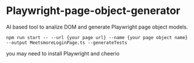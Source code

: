 # Playwright-page-object-generator
AI based tool to analize DOM and generate Playwright page object models.

```
npm run start -- --url {your page url} --name {your page object name} --output MeetsmoreLoginPage.ts --generateTests
```
you may need to install Playwright and cheerio
